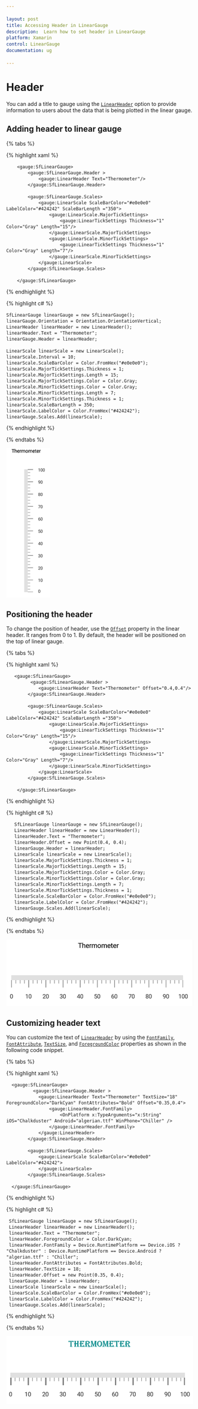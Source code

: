 ```yaml
---

layout: post
title: Accessing Header in LinearGauge
description:  Learn how to set header in LinearGauge
platform: Xamarin
control: LinearGauge
documentation: ug

---
```


# Header

You can add a title to gauge using the [`LinearHeader`](https://help.syncfusion.com/cr/cref_files/xamarin/sfgauge/Syncfusion.SfGauge.XForms~Syncfusion.SfGauge.XForms.LinearHeader.html) option to provide information to users about the data that is being plotted in the linear gauge.

## Adding header to linear gauge

{% tabs %}

{% highlight xaml %}

        <gauge:SfLinearGauge>
            <gauge:SfLinearGauge.Header >
                <gauge:LinearHeader Text="Thermometer"/>
            </gauge:SfLinearGauge.Header>

            <gauge:SfLinearGauge.Scales>
                <gauge:LinearScale ScaleBarColor="#e0e0e0" LabelColor="#424242" ScaleBarLength ="350">
                    <gauge:LinearScale.MajorTickSettings>
                        <gauge:LinearTickSettings Thickness="1"  Color="Gray" Length="15"/>
                    </gauge:LinearScale.MajorTickSettings>
                    <gauge:LinearScale.MinorTickSettings>
                        <gauge:LinearTickSettings Thickness="1"  Color="Gray" Length="7"/>
                    </gauge:LinearScale.MinorTickSettings>
                </gauge:LinearScale>
            </gauge:SfLinearGauge.Scales>

        </gauge:SfLinearGauge>


{% endhighlight %}

{% highlight c# %}

    SfLinearGauge linearGauge = new SfLinearGauge();
    linearGauge.Orientation = Orientation.OrientationVertical;
    LinearHeader linearHeader = new LinearHeader();
    linearHeader.Text = "Thermometer";
    linearGauge.Header = linearHeader;
	
    LinearScale linearScale = new LinearScale();
    linearScale.Interval = 10;
    linearScale.ScaleBarColor = Color.FromHex("#e0e0e0");
    linearScale.MajorTickSettings.Thickness = 1;
    linearScale.MajorTickSettings.Length = 15;
    linearScale.MajorTickSettings.Color = Color.Gray;
    linearScale.MinorTickSettings.Color = Color.Gray;
    linearScale.MinorTickSettings.Length = 7;
    linearScale.MinorTickSettings.Thickness = 1;
    linearScale.ScaleBarLength = 350;
    linearScale.LabelColor = Color.FromHex("#424242");
    linearGauge.Scales.Add(linearScale);

{% endhighlight %}

{% endtabs %}

![](header_images/header.png)

##  Positioning the header

To change the position of header, use the [`Offset`](https://help.syncfusion.com/cr/cref_files/xamarin/sfgauge/Syncfusion.SfGauge.XForms~Syncfusion.SfGauge.XForms.LinearHeader~Offset.html)  property in the linear header. It ranges from 0 to 1. By default, the header will be positioned on the top of linear gauge.

{% tabs %}

{% highlight xaml %}
 
       <gauge:SfLinearGauge>
             <gauge:SfLinearGauge.Header >
                <gauge:LinearHeader Text="Thermometer" Offset="0.4,0.4"/>
            </gauge:SfLinearGauge.Header>

            <gauge:SfLinearGauge.Scales>
                <gauge:LinearScale ScaleBarColor="#e0e0e0" LabelColor="#424242" ScaleBarLength ="350">
                    <gauge:LinearScale.MajorTickSettings>
                        <gauge:LinearTickSettings Thickness="1"  Color="Gray" Length="15"/>
                    </gauge:LinearScale.MajorTickSettings>
                    <gauge:LinearScale.MinorTickSettings>
                        <gauge:LinearTickSettings Thickness="1"  Color="Gray" Length="7"/>
                    </gauge:LinearScale.MinorTickSettings>
                </gauge:LinearScale>
            </gauge:SfLinearGauge.Scales>

        </gauge:SfLinearGauge>


{% endhighlight %}

{% highlight c# %}

       SfLinearGauge linearGauge = new SfLinearGauge();
       LinearHeader linearHeader = new LinearHeader();
       linearHeader.Text = "Thermometer";
       linearHeader.Offset = new Point(0.4, 0.4);
       linearGauge.Header = linearHeader;
       LinearScale linearScale = new LinearScale();
	   linearScale.MajorTickSettings.Thickness = 1;
       linearScale.MajorTickSettings.Length = 15;
       linearScale.MajorTickSettings.Color = Color.Gray;
       linearScale.MinorTickSettings.Color = Color.Gray;
       linearScale.MinorTickSettings.Length = 7;
       linearScale.MinorTickSettings.Thickness = 1;
       linearScale.ScaleBarColor = Color.FromHex("#e0e0e0");
       linearScale.LabelColor = Color.FromHex("#424242");
       linearGauge.Scales.Add(linearScale);
    
{% endhighlight %}

{% endtabs %}

![](header_images/header2.png)

##  Customizing header text

You can customize the text of [`LinearHeader`](https://help.syncfusion.com/cr/cref_files/xamarin/sfgauge/Syncfusion.SfGauge.XForms~Syncfusion.SfGauge.XForms.LinearHeader.html) by using the [`FontFamily`](https://help.syncfusion.com/cr/cref_files/xamarin/sfgauge/Syncfusion.SfGauge.XForms~Syncfusion.SfGauge.XForms.LinearHeader~FontFamily.html), [`FontAttribute`](https://help.syncfusion.com/cr/cref_files/xamarin/sfgauge/Syncfusion.SfGauge.XForms~Syncfusion.SfGauge.XForms.LinearHeader~FontAttributes.html), [`TextSize`](https://help.syncfusion.com/cr/cref_files/xamarin/sfgauge/Syncfusion.SfGauge.XForms~Syncfusion.SfGauge.XForms.LinearHeader~TextSize.html), and [`ForegroundColor`](https://help.syncfusion.com/cr/cref_files/xamarin/sfgauge/Syncfusion.SfGauge.XForms~Syncfusion.SfGauge.XForms.LinearHeader~ForegroundColor.html) properties as shown in the following code snippet.

{% tabs %}

{% highlight xaml %}
 
      <gauge:SfLinearGauge>
              <gauge:SfLinearGauge.Header >
                <gauge:LinearHeader Text="Thermometer" TextSize="18" ForegroundColor="DarkCyan" FontAttributes="Bold" Offset="0.35,0.4">
                    <gauge:LinearHeader.FontFamily>
                        <OnPlatform x:TypeArguments="x:String" iOS="Chalkduster" Android="algerian.ttf" WinPhone="Chiller" />
                    </gauge:LinearHeader.FontFamily>
                </gauge:LinearHeader>
            </gauge:SfLinearGauge.Header>

            <gauge:SfLinearGauge.Scales>
                <gauge:LinearScale ScaleBarColor="#e0e0e0" LabelColor="#424242">
                </gauge:LinearScale>
            </gauge:SfLinearGauge.Scales>

      </gauge:SfLinearGauge>


{% endhighlight %}

{% highlight c# %}

     SfLinearGauge linearGauge = new SfLinearGauge();
     LinearHeader linearHeader = new LinearHeader();
     linearHeader.Text = "Thermometer";
     linearHeader.ForegroundColor = Color.DarkCyan;
     linearHeader.FontFamily = Device.RuntimePlatform == Device.iOS ? "Chalkduster" : Device.RuntimePlatform == Device.Android ? "algerian.ttf" : "Chiller";
     linearHeader.FontAttributes = FontAttributes.Bold;
     linearHeader.TextSize = 18;
     linearHeader.Offset = new Point(0.35, 0.4);
     linearGauge.Header = linearHeader;
     LinearScale linearScale = new LinearScale();
     linearScale.ScaleBarColor = Color.FromHex("#e0e0e0");
     linearScale.LabelColor = Color.FromHex("#424242");
     linearGauge.Scales.Add(linearScale);
 
{% endhighlight %}

{% endtabs %}

![](header_images/header3.png)